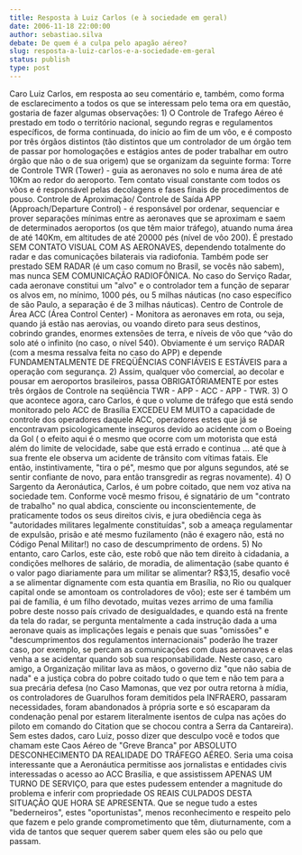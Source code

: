 ```yaml
---
title: Resposta à Luiz Carlos (e à sociedade em geral)
date: 2006-11-18 22:00:00
author: sebastiao.silva
debate: De quem é a culpa pelo apagão aéreo?
slug: resposta-a-luiz-carlos-e-a-sociedade-em-geral
status: publish 
type: post
---
```


Caro Luiz Carlos, em resposta ao seu comentário e, também, como forma de esclarecimento a todos os que se interessam pelo tema ora em questão, gostaria de fazer algumas observações: 1) O Controle de Trafego Aéreo é prestado em todo o território nacional, segundo regras e regulamentos específicos, de forma continuada, do início ao fim de um vôo, e é composto por três órgãos distintos (tão distintos que um controlador de um órgão tem de passar por homologações e estágios antes de poder trabalhar em outro órgão que não o de sua origem) que se organizam da seguinte forma: Torre de Controle TWR (Tower) - guia as aeronaves no solo e numa área de até 10Km ao redor do aeroporto. Tem contato visual constante com todos os vôos e é responsável pelas decolagens e fases finais de procedimentos de pouso. Controle de Aproximação/ Controle de Saída APP (Approach/Departure Control) - é responsável por ordenar, sequenciar e prover separações mínimas entre as aeronaves que se aproximam e saem de determinados aeroportos (os que têm maior tráfego), atuando numa área de até 140Km, em altitudes de até 20000 pés (nível de vôo 200). É prestado SEM CONTATO VISUAL COM AS AERONAVES, dependendo totalmente do radar e das comunicações bilaterais via radiofonia. Também pode ser prestado SEM RADAR (é um caso comum no Brasil, se vocês não sabem), mas nunca SEM COMUNICAÇÃO RADIOFÔNICA. No caso do Serviço Radar, cada aeronave constitui um "alvo" e o controlador tem a função de separar os alvos em, no mínimo, 1000 pés, ou 5 milhas náuticas (no caso específico de são Paulo, a separação é de 3 milhas náuticas). Centro de Controle de Área ACC (Área Control Center) - Monitora as aeronaves em rota, ou seja, quando já estão nas aerovias, ou voando direto para seus destinos, cobrindo grandes, enormes extensões de terra, e níveis de vôo que ^vão do solo até o infinito (no caso, o nível 540). Obviamente é um serviço RADAR (com a mesma ressalva feita no caso do APP) e depende FUNDAMENTALMENTE DE FREQÜÊNCIAS CONFIÁVEIS E ESTÁVEIS para a operação com segurança. 2) Assim, qualquer vôo comercial, ao decolar e pousar em aeroportos brasileiros, passa OBRIGATÓRIAMENTE por estes três órgãos de Controle na seqüência TWR - APP - ACC - APP - TWR. 3) O que acontece agora, caro Carlos, é que o volume de tráfego que está sendo monitorado pelo ACC de Brasília EXCEDEU EM MUITO a capacidade de controle dos operadores daquele ACC, operadores estes que já se encontravam psicologicamente inseguros devido ao acidente com o Boeing da Gol ( o efeito aqui é o mesmo que ocorre com um motorista que está além do limite de velocidade, sabe que está errado e continua ... até que à sua frente ele observa um acidente de trânsito com vítimas fatais. Ele então, instintivamente, "tira o pé", mesmo que por alguns segundos, até se sentir confiante de novo, para então transgredir as regras novamente). 4) O Sargento da Aeronáutica, Carlos, é um pobre coitado, que nem voz ativa na sociedade tem. Conforme você mesmo frisou, é signatário de um "contrato de trabalho" no qual abdica, consciente ou inconscientemente, de praticamente todos os seus direitos civis, e jura obediência cega às "autoridades militares legalmente constituídas", sob a ameaça regulamentar de expulsão, prisão e até mesmo fuzilamento (não é exagero não, está no Código Penal Militar!) no caso de descumprimento de ordens. 5) No entanto, caro Carlos, este cão, este robô que não tem direito à cidadania, a condições melhores de salário, de moradia, de alimentação (sabe quanto é o valor pago diariamente para um militar se alimentar? R$3,15, desafio você a se alimentar dignamente com esta quantia em Brasília, no Rio ou qualquer capital onde se amontoam os controladores de vôo); este ser é também um pai de família, é um filho devotado, muitas vezes arrimo de uma família pobre deste nosso país crivado de desigualdades, e quando está na frente da tela do radar, se pergunta mentalmente a cada instrução dada a uma aeronave quais as implicações legais e penais que suas "omissões" e "descumprimentos dos regulamentos internacionais" poderão lhe trazer caso, por exemplo, se percam as comunicações com duas aeronaves e elas venha a se acidentar quando sob sua responsabilidade. Neste caso, caro amigo, a Organização militar lava as mãos, o governo diz "que não sabia de nada" e a justiça cobra do pobre coitado tudo o que tem e não tem para a sua precária defesa (no Caso Mamonas, que vez por outra retorna à mídia, os controladores de Guarulhos foram demitidos pela INFRAERO, passaram necessidades, foram abandonados à própria sorte e só escaparam da condenação penal por estarem literalmente isentos de culpa nas ações do piloto em comando do Citation que se chocou contra a Serra da Cantareira). Sem estes dados, caro Luiz, posso dizer que desculpo você e todos que chamam este Caos Aéreo de "Greve Branca" por ABSOLUTO DESCONHECIMENTO DA REALIDADE DO TRÁFEGO AÉREO. Seria uma coisa interessante que a Aeronáutica permitisse aos jornalistas e entidades civis interessadas o acesso ao ACC Brasília, e que assistissem APENAS UM TURNO DE SERVIÇO, para que estes pudessem entender a magnitude do problema e inferir com propriedade OS REAIS CULPADOS DESTA SITUAÇÃO QUE HORA SE APRESENTA. Que se negue tudo a estes "bederneiros", estes "oportunistas", menos reconhecimento e respeito pelo que fazem e pelo grande comprometimento que têm, diuturnamente, com a vida de tantos que sequer querem saber quem eles são ou pelo que passam.
